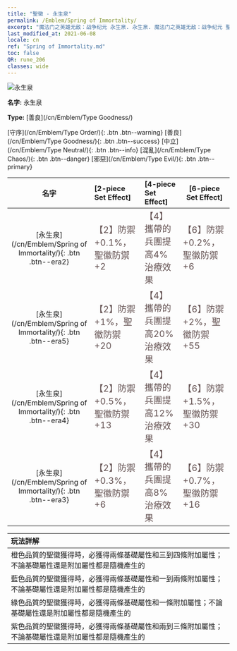 ```yaml
---
title: "聖徽 - 永生泉"
permalink: /Emblem/Spring of Immortality/
excerpt: "魔法门之英雄无敌：战争纪元 永生泉. 永生泉. 魔法门之英雄无敌：战争纪元 聖徽 永生泉. 魔法门之英雄无敌：战争纪元 善良 永生泉"
last_modified_at: 2021-06-08
locale: cn
ref: "Spring of Immortality.md"
toc: false
QR: rune_206
classes: wide
---
```


  ![永生泉](/images/r/rune_icon_206.png)

 **名字:** 永生泉

 **Type:** [善良](/cn/Emblem/Type Goodness/)

  [守序](/cn/Emblem/Type Order/){: .btn .btn--warning}   [善良](/cn/Emblem/Type Goodness/){: .btn .btn--success}   [中立](/cn/Emblem/Type Neutral/){: .btn .btn--info}   [混亂](/cn/Emblem/Type Chaos/){: .btn .btn--danger}   [邪惡](/cn/Emblem/Type Evil/){: .btn .btn--primary} 

  |  名字    | [2-piece Set Effect] | [4-piece Set Effect] | [6-piece Set Effect]  | 
  |:-----------------------:|:-------------------|:-----------------|----------------| 
  | [永生泉](/cn/Emblem/Spring of Immortality/){: .btn .btn--era2} | <span style="color: #645252;font-size:20px">【2】防禦+0.1%，聖徽防禦+2</span> | <span style="color: #645252;font-size:20px">【4】攜帶的兵團提高4%治療效果</span> | <span style="color: #645252;font-size:20px">【6】防禦+0.2%，聖徽防禦+6</span> | 
  | [永生泉](/cn/Emblem/Spring of Immortality/){: .btn .btn--era5} | <span style="color: #645252;font-size:20px">【2】防禦+1%，聖徽防禦+20</span> | <span style="color: #645252;font-size:20px">【4】攜帶的兵團提高20%治療效果</span> | <span style="color: #645252;font-size:20px">【6】防禦+2%，聖徽防禦+55</span> | 
  | [永生泉](/cn/Emblem/Spring of Immortality/){: .btn .btn--era4} | <span style="color: #645252;font-size:20px">【2】防禦+0.5%，聖徽防禦+13</span> | <span style="color: #645252;font-size:20px">【4】攜帶的兵團提高12%治療效果</span> | <span style="color: #645252;font-size:20px">【6】防禦+1.5%，聖徽防禦+30</span> | 
  | [永生泉](/cn/Emblem/Spring of Immortality/){: .btn .btn--era3} | <span style="color: #645252;font-size:20px">【2】防禦+0.3%，聖徽防禦+6</span> | <span style="color: #645252;font-size:20px">【4】攜帶的兵團提高8%治療效果</span> | <span style="color: #645252;font-size:20px">【6】防禦+0.7%，聖徽防禦+16</span> | 

  |         玩法詳解            | 
  |:-------------------------------|
  | 橙色品質的聖徽獲得時，必獲得兩條基礎屬性和三到四條附加屬性；不論基礎屬性還是附加屬性都是隨機產生的 |
  | 藍色品質的聖徽獲得時，必獲得兩條基礎屬性和一到兩條附加屬性；不論基礎屬性還是附加屬性都是隨機產生的 |
  | 綠色品質的聖徽獲得時，必獲得兩條基礎屬性和一條附加屬性；不論基礎屬性還是附加屬性都是隨機產生的 |
  | 紫色品質的聖徽獲得時，必獲得兩條基礎屬性和兩到三條附加屬性；不論基礎屬性還是附加屬性都是隨機產生的 |
